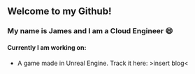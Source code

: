 ## Welcome to my Github! 
### My name is James and I am a Cloud Engineer 😄

#### Currently I am working on:
- A game made in Unreal Engine. Track it here: >insert blog<


<!--
**thekingofhyrule/thekingofhyrule** is a ✨ _special_ ✨ repository because its `README.md` (this file) appears on your GitHub profile.

Here are some ideas to get you started:

- 🔭 I’m currently working on ...
- 🌱 I’m currently learning ...
- 👯 I’m looking to collaborate on ...
- 🤔 I’m looking for help with ...
- 💬 Ask me about ...
- 📫 How to reach me: ...
-  Pronouns: ...
- ⚡ Fun fact: ...
-->

